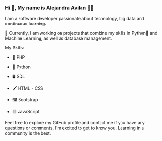 ### Hi 👋, My name is Alejandra Avilan 👩‍💻
I am a software developer passionate about technology, big data and continuous learning. 

🚀 Currently, I am working on projects that combine my skills in Python🐍 and Machine Learning, as well as database management.

My Skills:

- 🐘 PHP

- 🐍 Python

- 🛢️ SQL 

- 🖌 HTML - CSS

- 🖼 Bootstrap

- 🟨 JavaScript


Feel free to explore my GitHub profile and contact me if you have any questions or comments. 
I'm excited to get to know you. Learning in a community is the best.


